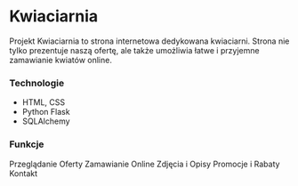 # Kwiaciarnia
Projekt Kwiaciarnia to strona internetowa dedykowana kwiaciarni. Strona nie tylko prezentuje naszą ofertę, ale także umożliwia łatwe i przyjemne zamawianie kwiatów online.
 
### Technologie
- HTML, CSS
- Python Flask
- SQLAlchemy

### Funkcje
Przeglądanie Oferty
Zamawianie Online
Zdjęcia i Opisy
Promocje i Rabaty
Kontakt
